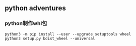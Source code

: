 ## python adventures

### python制作whl包
```
python3 -m pip install --user --upgrade setuptools wheel
python3 setup.py bdist_wheel --universal
```
